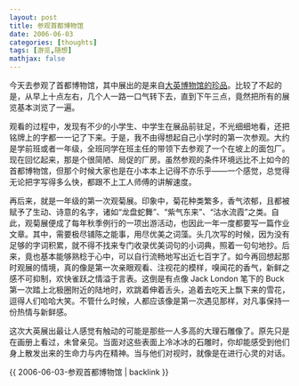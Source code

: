 ```yaml
---
layout: post
title: 参观首都博物馆
date: 2006-06-03
categories: [thoughts]
tags: [游览,随想]
mathjax: false
---
```


今天去参观了首都博物馆，其中展出的是来自[大英博物馆的珍品](http://news.sina.com.cn/c/2006-03-02/04208336908s.shtml)。比较了不起的是，从早上十点左右，几个人一路一口气转下去，直到下午三点，竟然把所有的展览基本浏览了一遍。

观看的过程中，发现有不少的小学生、中学生在展品前驻足，不光细细地看，还把铭牌上的字都一一记了下来。于是，我不由得想起自己小学时的第一次参观。大约是学前班或者一年级，全班同学在班主任的带领下去参观了一个在坡上的面包厂。现在回忆起来，那是个很简陋、局促的厂房。虽然参观的条件环境远比不上如今的首都博物馆，但那个时候大家也是在小本本上记得不亦乐乎——一个感觉，总觉得无论把字写得多么快，都跟不上工人师傅的讲解速度。

再后来，就是一年级的第一次观菊展。印象中，菊花种类繁多，香气浓郁，且都被赋予了生动、诗意的名字，诸如“龙盘蛇舞”、“紫气东来”、“沽水流霞”之类。自此，观菊展便成了每年秋季例行的一项出游活动，也因此一年一度都要写一篇作业文章。其中，需要极尽铺陈之能事，用尽优美之词藻。头几次写的时候，因为没有足够的字词积累，就不得不找来专门收录优美词句的小词典，照着一句句地抄。后来，竟也基本能够熟稔于心中，可以自行流畅地写出近七百字了。如今再回想起那时观展的情境，真的像是第一次亲眼观看、注视花的模样，嗅闻花的香气，新鲜之感不可抑制，欢快雀跃之情溢于言表。这倒是有点像 Jack London 笔下的 Buck 第一次踏上北极圈附近的陆地时，欢跳着伸着舌头，追着去吃天上飘下来的雪花，逗得人们哈哈大笑。不管什么时候，人都应该像是第一次遇见那样，对凡事保持一份热情与新鲜感。

这次大英展出最让人感觉有触动的可能是那些一人多高的大理石雕像了。原先只是在画册上看过，未曾亲见。当面对这些表面上冷冰冰的石雕时，你却能感受到他们身上散发出来的生命力与内在精神。当与他们对视时，就像是在进行心灵的对话。

{{ 2006-06-03-参观首都博物馆 | backlink }}
